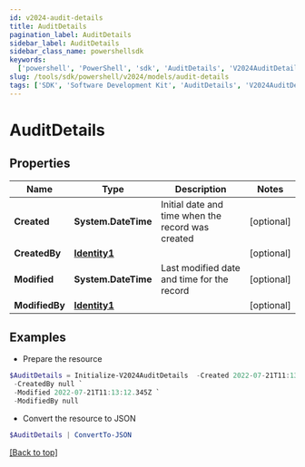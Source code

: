 ```yaml
---
id: v2024-audit-details
title: AuditDetails
pagination_label: AuditDetails
sidebar_label: AuditDetails
sidebar_class_name: powershellsdk
keywords:
  ['powershell', 'PowerShell', 'sdk', 'AuditDetails', 'V2024AuditDetails']
slug: /tools/sdk/powershell/v2024/models/audit-details
tags: ['SDK', 'Software Development Kit', 'AuditDetails', 'V2024AuditDetails']
---
```


# AuditDetails

## Properties

| Name | Type | Description | Notes |
| --- | --- | --- | --- |
| **Created** | **System.DateTime** | Initial date and time when the record was created | [optional] |
| **CreatedBy** | [**Identity1**](identity1) |  | [optional] |
| **Modified** | **System.DateTime** | Last modified date and time for the record | [optional] |
| **ModifiedBy** | [**Identity1**](identity1) |  | [optional] |

## Examples

- Prepare the resource

```powershell
$AuditDetails = Initialize-V2024AuditDetails  -Created 2022-07-21T11:13:12.345Z `
 -CreatedBy null `
 -Modified 2022-07-21T11:13:12.345Z `
 -ModifiedBy null
```

- Convert the resource to JSON

```powershell
$AuditDetails | ConvertTo-JSON
```

[[Back to top]](#)
